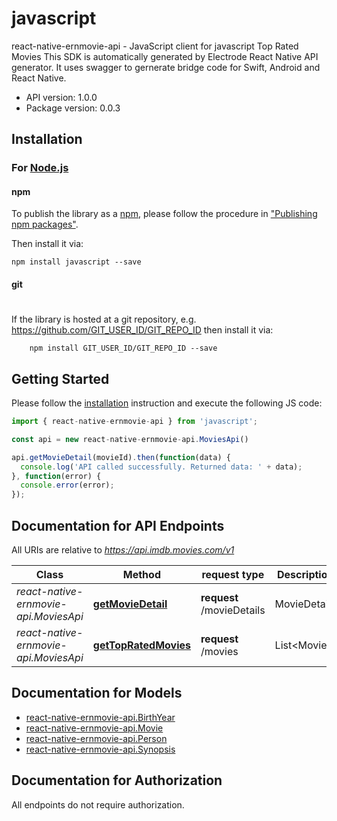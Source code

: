 # javascript

react-native-ernmovie-api - JavaScript client for javascript
Top Rated Movies
This SDK is automatically generated by Electrode React Native API generator.
It uses swagger to gernerate bridge code for Swift, Android and React Native.

- API version: 1.0.0
- Package version: 0.0.3

## Installation

### For [Node.js](https://nodejs.org/)

#### npm

To publish the library as a [npm](https://www.npmjs.com/),
please follow the procedure in ["Publishing npm packages"](https://docs.npmjs.com/getting-started/publishing-npm-packages).

Then install it via:

```shell
npm install javascript --save
```

#### git
#
If the library is hosted at a git repository, e.g.
https://github.com/GIT_USER_ID/GIT_REPO_ID
then install it via:

```shell
    npm install GIT_USER_ID/GIT_REPO_ID --save
```

## Getting Started

Please follow the [installation](#installation) instruction and execute the following JS code:

```javascript
import { react-native-ernmovie-api } from 'javascript';

const api = new react-native-ernmovie-api.MoviesApi()

api.getMovieDetail(movieId).then(function(data) {
  console.log('API called successfully. Returned data: ' + data);
}, function(error) {
  console.error(error);
});

```

## Documentation for API Endpoints

All URIs are relative to *https://api.imdb.movies.com/v1*

Class | Method |request type | Description
------------ | ------------- | ------------- | -------------
*react-native-ernmovie-api.MoviesApi* | [**getMovieDetail**](docs/MoviesApi.md#getMovieDetail) | **request** /movieDetails | MovieDetails
*react-native-ernmovie-api.MoviesApi* | [**getTopRatedMovies**](docs/MoviesApi.md#getTopRatedMovies) | **request** /movies | List&lt;Movie&gt;

## Documentation for Models
 - [react-native-ernmovie-api.BirthYear](docs/BirthYear.md)
 - [react-native-ernmovie-api.Movie](docs/Movie.md)
 - [react-native-ernmovie-api.Person](docs/Person.md)
 - [react-native-ernmovie-api.Synopsis](docs/Synopsis.md)

## Documentation for Authorization

 All endpoints do not require authorization.

